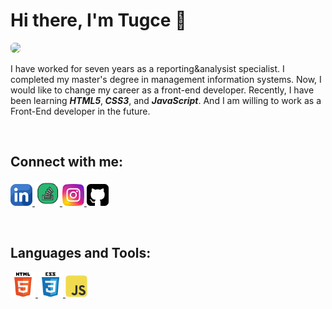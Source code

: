 # Hi there, I'm Tugce 👋
<img src="https://intro.rustbridge.com/img/ferris.gif" style="border-radius:6px" width="200">
<br>
<p>
I have worked for seven years as a reporting&analysist specialist. I completed my master's degree in management information systems. Now, I would like to change my career as a front-end developer. Recently, I have been learning <b><i>HTML5</i></b>,<b><i> CSS3</i></b>, and <i><b>JavaScript</i></b>. And I am willing to work as a Front-End developer in the future.
</p>
<br>

## Connect with me:
<p align="left">
    <a href="https://www.linkedin.com/in/tugcevatansevergunduz/" target="_blank"> <img src="linkedin.png" alt="html5" width="35" height="35"/> </a>
    <a href="https://stackoverflow.com/users/18804944/tugce-vatansever-gunduz" target="_blank"> <img src="stack-overflow.png" alt="css3" width="40" height="40"/> </a>
    <a href="https://www.instagram.com/?hl=tr" target="_blank"> <img src="instagram.png" alt="javascript" width="35" height="35"/> </a>
    <a href="https://github.com/TugceVG" target="_blank"> <img src="github-sign.png" alt="javascript" width="35" height="35"/> </a>
 </p>
<br>

## Languages and Tools:
<p align="left">
    <a href="https://www.w3.org/html/" target="_blank"> <img src="https://raw.githubusercontent.com/devicons/devicon/master/icons/html5/html5-original-wordmark.svg" alt="html5" width="40" height="40"/> </a>
    <a href="https://www.w3schools.com/css/" target="_blank"> <img src="https://raw.githubusercontent.com/devicons/devicon/master/icons/css3/css3-original-wordmark.svg" alt="css3" width="40" height="40"/> </a>
    <a href="https://developer.mozilla.org/en-US/docs/Web/JavaScript" target="_blank"> <img src="https://raw.githubusercontent.com/devicons/devicon/master/icons/javascript/javascript-original.svg" alt="javascript" width="35" height="35" style="border-radius:6px"/> </a>
 </p>



<!--
**TugceVG/TugceVG** is a ✨ _special_ ✨ repository because its `README.md` (this file) appears on your GitHub profile.

Here are some ideas to get you started:

- 🔭 I’m currently working on ...
- 🌱 I’m currently learning ...
- 👯 I’m looking to collaborate on ...
- 🤔 I’m looking for help with ...
- 💬 Ask me about ...
- 📫 How to reach me: ...
- 😄 Pronouns: ...
- ⚡ Fun fact: ...
-->

